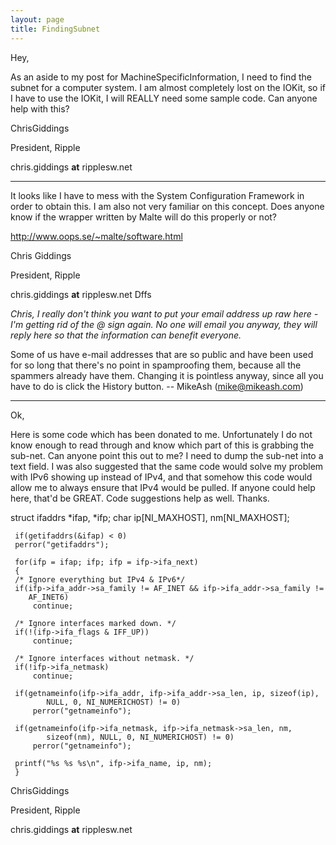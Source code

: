 ```yaml
---
layout: page
title: FindingSubnet
---
```




Hey,


As an aside to my post for MachineSpecificInformation, I need to find the subnet for a computer system.  I am almost completely lost on the IOKit, so if I have to use the IOKit, I will REALLY need some sample code.  Can anyone help with this?


ChrisGiddings


President, Ripple

chris.giddings **at** ripplesw.net

----

It looks like I have to mess with the System Configuration Framework in order to obtain this.  I am also not very familiar on this concept.  Does anyone know if the wrapper written by Malte will do this properly or not?


http://www.oops.se/~malte/software.html


Chris Giddings

President, Ripple


chris.giddings **at** ripplesw.net Dffs

*Chris, I really don't think you want to put your email address up raw here - I'm getting rid of the @ sign again.  No one will email you anyway, they will reply here so that the information can benefit everyone.*

Some of us have e-mail addresses that are so public and have been used for so long that there's no point in spamproofing them, because all the spammers already have them. Changing it is pointless anyway, since all you have to do is click the History button. -- MikeAsh (mike@mikeash.com)

----

Ok,

Here is some code which has been donated to me.  Unfortunately I do not know enough to read through and know which part of this is grabbing the sub-net. Can anyone point this out to me?  I need to dump the sub-net into a text field.  I was also suggested that the same code would solve my problem with IPv6 showing up instead of IPv4, and that somehow this code would allow me to always ensure that IPv4 would be pulled.  If anyone could help here, that'd be GREAT.  Code suggestions help as well.  Thanks.


    

struct ifaddrs *ifap, *ifp; 
     char ip[NI_MAXHOST], nm[NI_MAXHOST]; 
     
     if(getifaddrs(&ifap) < 0) 
     perror("getifaddrs"); 
     
     for(ifp = ifap; ifp; ifp = ifp->ifa_next) 
     { 
	 /* Ignore everything but IPv4 & IPv6*/ 
	 if(ifp->ifa_addr->sa_family != AF_INET && ifp->ifa_addr->sa_family != 
	    AF_INET6)
	     continue; 
	 
	 /* Ignore interfaces marked down. */ 
	 if(!(ifp->ifa_flags & IFF_UP)) 
	     continue; 
	 
	 /* Ignore interfaces without netmask. */
	 if(!ifp->ifa_netmask) 
	     continue; 
	 
	 if(getnameinfo(ifp->ifa_addr, ifp->ifa_addr->sa_len, ip, sizeof(ip), 
			NULL, 0, NI_NUMERICHOST) != 0) 
	     perror("getnameinfo"); 
	 
	 if(getnameinfo(ifp->ifa_netmask, ifp->ifa_netmask->sa_len, nm, 
			sizeof(nm), NULL, 0, NI_NUMERICHOST) != 0) 
	     perror("getnameinfo"); 
	  
	 printf("%s %s %s\n", ifp->ifa_name, ip, nm);
     }



ChrisGiddings

President, Ripple


chris.giddings **at** ripplesw.net

